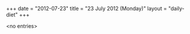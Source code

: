 +++
date = "2012-07-23"
title = "23 July 2012 (Monday)"
layout = "daily-diet"
+++

<p>&lt;no entries&gt;</p>